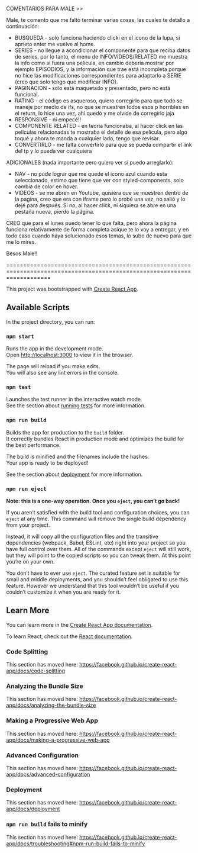 COMENTARIOS PARA MALE >>

Male, te comento que me faltó terminar varias cosas, las cuales te detallo a continuación:

* BUSQUEDA - solo funciona haciendo clicki en el icono de la lupa, si aprieto enter me vuelve al home.
* SERIES - no llegue a acondicionar el componente para que reciba datos de series, por lo tanto, el menu de INFO/VIDEOS/RELATED me muestra la info como si fuera una pelicula, en cambio deberia mostrar por ejemplo EPISODIOS, y la información que trae está incompleta porque no hice las modificaciones correspondientes para adaptarlo a SERIE (creo que solo tengo que modificar INFO).
* PAGINACION - solo está maquetado y presentado, pero no está funcional.
* RATING - el código es asqueroso, quiero corregirlo para que todo se maneje por medio de ifs, no que se muestren todos esos p horribles en el return, lo hice una vez, ahí quedó y me olvide de corregirlo jaja
* RESPONSIVE - ni empecé!!
* COMPONENTE RELATED - en teoria funcionaba, al hacer click en las peliculas relacionadas te mostraba el detalle de esa pelicula, pero algo toqué y ahora te manda a cualquier lado, tengo que revisar.
* CONVERTIRLO - me falta convertirlo para que se pueda compartir el link del tp y lo pueda ver cualquiera

ADICIONALES (nada importante pero quiero ver si puedo arreglarlo):

* NAV - no pude lograr que me quede el icono azul cuando esta seleccionado, estimo que tiene que ver con styled-components, solo cambia de color en hover.
* VIDEOS - se me abren en Youtube, quisiera que se muestren dentro de la pagina, creo que era con iframe pero lo probé una vez, no salió y lo dejé para después. Si no, al hacer click, ni siquiera se abre en una pestaña nueva, pierdo la página.

CREO que para el lunes puedo tener lo que falta, pero ahora la página funciona relativamente de forma completa asique te lo voy a entregar, y en todo caso cuando haya solucionado esos temas, lo subo de nuevo para que me lo mires.

Besos Male!!


=========================================================================================================================

This project was bootstrapped with [Create React App](https://github.com/facebook/create-react-app).

## Available Scripts

In the project directory, you can run:

### `npm start`

Runs the app in the development mode.<br />
Open [http://localhost:3000](http://localhost:3000) to view it in the browser.

The page will reload if you make edits.<br />
You will also see any lint errors in the console.

### `npm test`

Launches the test runner in the interactive watch mode.<br />
See the section about [running tests](https://facebook.github.io/create-react-app/docs/running-tests) for more information.

### `npm run build`

Builds the app for production to the `build` folder.<br />
It correctly bundles React in production mode and optimizes the build for the best performance.

The build is minified and the filenames include the hashes.<br />
Your app is ready to be deployed!

See the section about [deployment](https://facebook.github.io/create-react-app/docs/deployment) for more information.

### `npm run eject`

**Note: this is a one-way operation. Once you `eject`, you can’t go back!**

If you aren’t satisfied with the build tool and configuration choices, you can `eject` at any time. This command will remove the single build dependency from your project.

Instead, it will copy all the configuration files and the transitive dependencies (webpack, Babel, ESLint, etc) right into your project so you have full control over them. All of the commands except `eject` will still work, but they will point to the copied scripts so you can tweak them. At this point you’re on your own.

You don’t have to ever use `eject`. The curated feature set is suitable for small and middle deployments, and you shouldn’t feel obligated to use this feature. However we understand that this tool wouldn’t be useful if you couldn’t customize it when you are ready for it.

## Learn More

You can learn more in the [Create React App documentation](https://facebook.github.io/create-react-app/docs/getting-started).

To learn React, check out the [React documentation](https://reactjs.org/).

### Code Splitting

This section has moved here: https://facebook.github.io/create-react-app/docs/code-splitting

### Analyzing the Bundle Size

This section has moved here: https://facebook.github.io/create-react-app/docs/analyzing-the-bundle-size

### Making a Progressive Web App

This section has moved here: https://facebook.github.io/create-react-app/docs/making-a-progressive-web-app

### Advanced Configuration

This section has moved here: https://facebook.github.io/create-react-app/docs/advanced-configuration

### Deployment

This section has moved here: https://facebook.github.io/create-react-app/docs/deployment

### `npm run build` fails to minify

This section has moved here: https://facebook.github.io/create-react-app/docs/troubleshooting#npm-run-build-fails-to-minify
